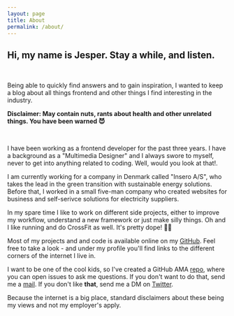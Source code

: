 ```yaml
---
layout: page
title: About
permalink: /about/
---
```


## Hi, my name is Jesper. Stay a while, and listen.
<br>

Being able to quickly find answers and to gain inspiration, I wanted to keep a blog about all things frontend and other things I find interesting in the industry.

**Disclaimer: May contain nuts, rants about health and other unrelated things. You have been warned 😈**

<br>


I have been working as a frontend developer for the past three years. I have a background as a "Multimedia Designer" and I always swore to myself, never to get into anything related to coding. Well, would you look at that!.

I am currently working for a company in Denmark called "Insero A/S", who takes the lead in the green transition with sustainable energy solutions. Before that, I worked in a small five-man company who created websites for business and self-serivce solutions for electricity suppliers.


In my spare time I like to work on different side projects, either to improve my workflow, understand a new framework or just make silly things. Oh and I like running and do CrossFit as well. It's pretty dope! 🏋🏼


Most of my projects and and code is available online on my [GitHub](https://github.com/jebkor). Feel free to take a look - and under my profile you'll find links to the different corners of the internet I live in.


I want to be one of the cool kids, so I've created a GitHub AMA [repo](https://github.com/jebkor/ama), where you can open issues to ask me questions. If you don't want to do that, send me a [mail](mailto:jesper@jebkor.dk). If you don't like **that**, send me a DM on [Twitter](https://twitter.com/jebkor_).

Because the internet is a big place, standard disclaimers about these being my views and not my employer's apply.

